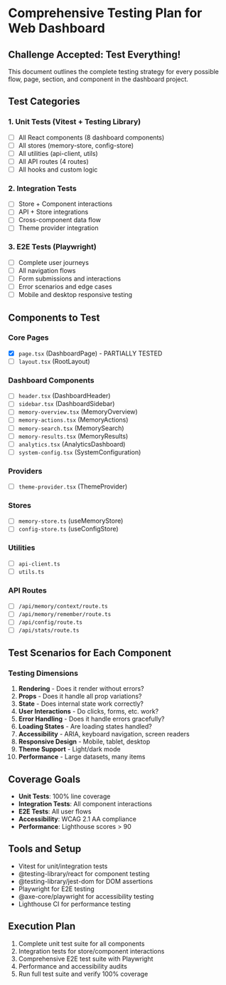 # Comprehensive Testing Plan for Web Dashboard

## Challenge Accepted: Test Everything!

This document outlines the complete testing strategy for every possible flow, page, section, and component in the dashboard project.

## Test Categories

### 1. Unit Tests (Vitest + Testing Library)

- [ ] All React components (8 dashboard components)
- [ ] All stores (memory-store, config-store)
- [ ] All utilities (api-client, utils)
- [ ] All API routes (4 routes)
- [ ] All hooks and custom logic

### 2. Integration Tests

- [ ] Store + Component interactions
- [ ] API + Store integrations
- [ ] Cross-component data flow
- [ ] Theme provider integration

### 3. E2E Tests (Playwright)

- [ ] Complete user journeys
- [ ] All navigation flows
- [ ] Form submissions and interactions
- [ ] Error scenarios and edge cases
- [ ] Mobile and desktop responsive testing

## Components to Test

### Core Pages

- [x] `page.tsx` (DashboardPage) - PARTIALLY TESTED
- [ ] `layout.tsx` (RootLayout)

### Dashboard Components

- [ ] `header.tsx` (DashboardHeader)
- [ ] `sidebar.tsx` (DashboardSidebar)
- [ ] `memory-overview.tsx` (MemoryOverview)
- [ ] `memory-actions.tsx` (MemoryActions)
- [ ] `memory-search.tsx` (MemorySearch)
- [ ] `memory-results.tsx` (MemoryResults)
- [ ] `analytics.tsx` (AnalyticsDashboard)
- [ ] `system-config.tsx` (SystemConfiguration)

### Providers

- [ ] `theme-provider.tsx` (ThemeProvider)

### Stores

- [ ] `memory-store.ts` (useMemoryStore)
- [ ] `config-store.ts` (useConfigStore)

### Utilities

- [ ] `api-client.ts`
- [ ] `utils.ts`

### API Routes

- [ ] `/api/memory/context/route.ts`
- [ ] `/api/memory/remember/route.ts`
- [ ] `/api/config/route.ts`
- [ ] `/api/stats/route.ts`

## Test Scenarios for Each Component

### Testing Dimensions

1. **Rendering** - Does it render without errors?
2. **Props** - Does it handle all prop variations?
3. **State** - Does internal state work correctly?
4. **User Interactions** - Do clicks, forms, etc. work?
5. **Error Handling** - Does it handle errors gracefully?
6. **Loading States** - Are loading states handled?
7. **Accessibility** - ARIA, keyboard navigation, screen readers
8. **Responsive Design** - Mobile, tablet, desktop
9. **Theme Support** - Light/dark mode
10. **Performance** - Large datasets, many items

## Coverage Goals

- **Unit Tests**: 100% line coverage
- **Integration Tests**: All component interactions
- **E2E Tests**: All user flows
- **Accessibility**: WCAG 2.1 AA compliance
- **Performance**: Lighthouse scores > 90

## Tools and Setup

- Vitest for unit/integration tests
- @testing-library/react for component testing
- @testing-library/jest-dom for DOM assertions
- Playwright for E2E testing
- @axe-core/playwright for accessibility testing
- Lighthouse CI for performance testing

## Execution Plan

1. Complete unit test suite for all components
2. Integration tests for store/component interactions
3. Comprehensive E2E test suite with Playwright
4. Performance and accessibility audits
5. Run full test suite and verify 100% coverage
